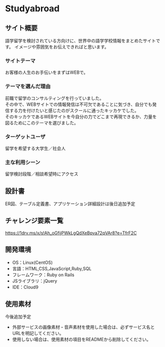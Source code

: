 # Studyabroad

## サイト概要
語学留学を検討されている方向けに、世界中の語学学校情報をまとめたサイトです。
イメージや雰囲気をお伝えできればと思います。

### サイトテーマ
お客様の人生のお手伝いをまずはWEBで。

### テーマを選んだ理由
前職で留学のコンサルティングを行っていました。</br>
その中で、WEBサイトでの情報発信は不可欠であることに気づき、自分でも発信する力を付けたいと感じたのがスクールに通ったキッカケでした。</br>
そのキッカケであるWEBサイトを今自分の力でどこまで再現できるか、力量を図るためにこのテーマを選びました。

### ターゲットユーザ
留学を希望する大学生／社会人

### 主な利用シーン
留学検討段階／相談希望時にアクセス

## 設計書
ER図、テーブル定義書、アプリケーション詳細設計は後日追加予定

## チャレンジ要素一覧
https://1drv.ms/x/s!Ah_oGfijPWkLgQdXeBpva72qVAr8?e=TfrF2C

## 開発環境
- OS：Linux(CentOS)
- 言語：HTML,CSS,JavaScript,Ruby,SQL
- フレームワーク：Ruby on Rails
- JSライブラリ：jQuery
- IDE：Cloud9

## 使用素材
今後追加予定
- 外部サービスの画像素材・音声素材を使用した場合は、必ずサービス名とURLを明記してください。
- 使用しない場合は、使用素材の項目をREADMEから削除してください。
